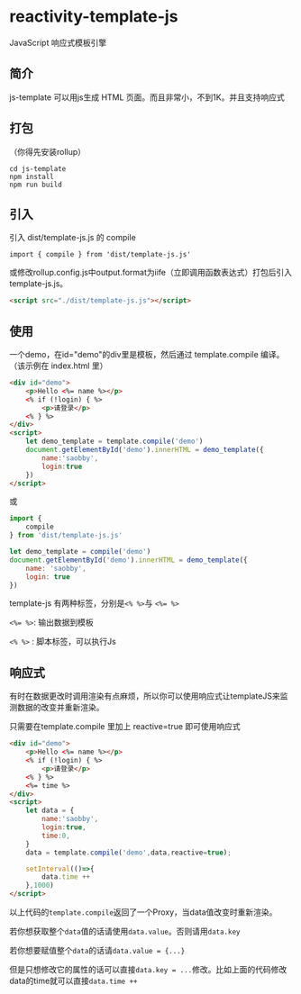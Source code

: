 # reactivity-template-js
JavaScript 响应式模板引擎

## 简介

js-template 可以用js生成 HTML 页面。而且非常小，不到1K。并且支持响应式

## 打包

（你得先安装rollup）

```
cd js-template
npm install
npm run build
```

## 引入

引入 dist/template-js.js 的 compile

```
import { compile } from 'dist/template-js.js'
```

或修改rollup.config.js中output.format为iife（立即调用函数表达式）打包后引入template-js.js。
```html
<script src="./dist/template-js.js"></script>
```

## 使用

一个demo，在id="demo"的div里是模板，然后通过 template.compile 编译。（该示例在 index.html 里）
```html
<div id="demo">
    <p>Hello <%= name %></p>
    <% if (!login) { %>
        <p>请登录</p>    
    <% } %>
</div>
<script>
    let demo_template = template.compile('demo')
    document.getElementById('demo').innerHTML = demo_template({
        name:'saobby',
        login:true
    })
</script>
```
或
```js
import {
	compile
} from 'dist/template-js.js'

let demo_template = compile('demo')
document.getElementById('demo').innerHTML = demo_template({
    name: 'saobby',
    login: true
})
```

template-js 有两种标签，分别是`<% %>`与 `<%= %>`

`<%= %>`: 输出数据到模板

`<% %>` : 脚本标签，可以执行Js

## 响应式

有时在数据更改时调用渲染有点麻烦，所以你可以使用响应式让templateJS来监测数据的改变并重新渲染。

只需要在template.compile 里加上 reactive=true 即可使用响应式

```html
<div id="demo">
    <p>Hello <%= name %></p>
    <% if (!login) { %>
        <p>请登录</p>    
    <% } %>
    <%= time %>
</div>
<script>
    let data = {
        name:'saobby',
        login:true,
        time:0,
    }
    data = template.compile('demo',data,reactive=true);

    setInterval(()=>{
        data.time ++
    },1000)
</script>
```

以上代码的`template.compile`返回了一个Proxy，当data值改变时重新渲染。

若你想获取整个`data`值的话请使用`data.value`。否则请用`data.key`

若你想要赋值整个`data`的话请`data.value = {...}`

但是只想修改它的属性的话可以直接`data.key = ...`修改。比如上面的代码修改data的time就可以直接`data.time ++`

